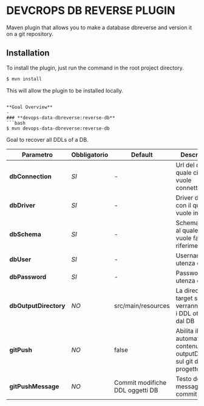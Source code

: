 # DEVCROPS DB REVERSE PLUGIN

Maven plugin that allows you to make a database dbreverse and version it on a git repository.

**Installation**
-
To install the plugin, just run the command in the root project directory.

```bash
$ mvn install
```

This will allow the plugin to be installed locally.

```

**Goal Overview**
-
### **devops-data-dbreverse:reverse-db**
```bash
$ mvn devops-data-dbreverse:reverse-db
```
Goal to recover all DDLs of a DB.

| Parametro      | Obbligatorio | Default |Descrizione                                                                                                                          |
|----------------|--------------|---------|-------------------------------------------------------------------------------------------------------------------------------------|
| **dbConnection** | *SI*  | - | Url del db con il quale ci si vuole connettere |
| **dbDriver** | *SI*  | - | Driver del db con il quale si vuole interagire |
| **dbSchema** | *SI*  | - | Schema del db al quale si vuole fare riferimento |
| **dbUser** | *SI*  | - | Username utenza db |
| **dbPassword** | *SI*  | - | Password utenza db |
| **dbOutputDirectory** | *NO*  | src/main/resources |La directory target sul quale verranno scritti i DDL ottenuti dal DB|
| **gitPush** | *NO*  | false | Abilita il push automatico del contenuto della outputDirectory sul git del progetto |
| **gitPushMessage** | *NO*  | Commit modifiche DDL oggetti DB | Testo del messaggio di commit |

